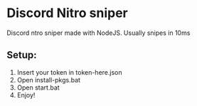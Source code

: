 # Discord Nitro sniper
Discord ntro sniper made with NodeJS. Usually snipes in 10ms

## Setup:
1. Insert your token in token-here.json
2. Open install-pkgs.bat
3. Open start.bat
4. Enjoy!

